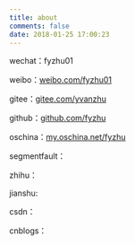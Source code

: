 ```yaml
---
title: about
comments: false
date: 2018-01-25 17:00:23
---
```


wechat：fyzhu01 

weibo：[weibo.com/fyzhu01](http://weibo.com/fyzhu01)

gitee：[gitee.com/yvanzhu](https://gitee.com/yvanzhu)

github：[github.com/fyzhu](http://github.com/fyzhu) 

oschina：[my.oschina.net/fyzhu](https://my.oschina.net/fyzhu)

segmentfault： 

zhihu：

jianshu:

csdn： 

cnblogs：